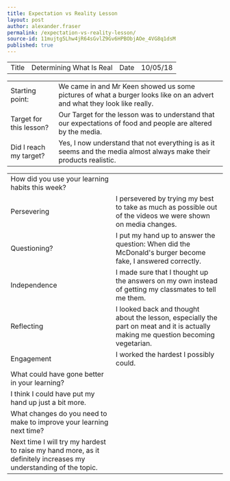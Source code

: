 ```yaml
---
title: Expectation vs Reality Lesson
layout: post
author: alexander.fraser
permalink: /expectation-vs-reality-lesson/
source-id: 11mujtg5Lhw4jR64sGvlZ9Gv6HPBObjAOe_4VG8q1dsM
published: true
---
```

<table>
  <tr>
    <td>Title</td>
    <td>Determining What Is Real</td>
    <td>Date</td>
    <td>10/05/18</td>
  </tr>
</table>


<table>
  <tr>
    <td>Starting point:</td>
    <td>We came in and Mr Keen showed us some pictures of what a burger looks like on an advert and what they look like really.</td>
  </tr>
  <tr>
    <td>Target for this lesson?</td>
    <td>Our Target for the lesson was to understand that our expectations of food and people are altered by the media.</td>
  </tr>
  <tr>
    <td>Did I reach my target? </td>
    <td>Yes, I now understand that not everything is as it seems and the media almost always make their products realistic.</td>
  </tr>
</table>


<table>
  <tr>
    <td>How did you use your learning habits this week?</td>
    <td></td>
  </tr>
  <tr>
    <td>Persevering</td>
    <td>I persevered by trying my best to take as much as possible out of the videos we were shown on media changes.</td>
  </tr>
  <tr>
    <td>Questioning?</td>
    <td>I put my hand up to answer the question: When did the McDonald's burger become fake, I answered correctly.</td>
  </tr>
  <tr>
    <td>Independence</td>
    <td>I made sure that I thought up the answers on my own instead of getting my classmates to tell me them.</td>
  </tr>
  <tr>
    <td>Reflecting</td>
    <td>I looked back and thought about the lesson, especially the part on meat and it is actually making me question becoming vegetarian. </td>
  </tr>
  <tr>
    <td>Engagement</td>
    <td>I worked the hardest I possibly could.</td>
  </tr>
  <tr>
    <td>What could have gone better in your learning?</td>
    <td></td>
  </tr>
  <tr>
    <td>I think I could have put my hand up just a bit more.</td>
    <td></td>
  </tr>
  <tr>
    <td>What changes do you need to make to improve your learning next time?</td>
    <td></td>
  </tr>
  <tr>
    <td>Next time I will try my hardest to raise my hand more, as it definitely increases my understanding of the topic.</td>
    <td></td>
  </tr>
</table>


